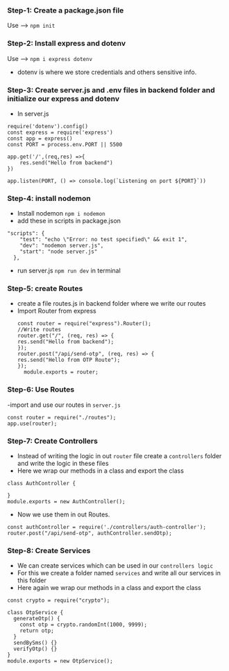 ### Step-1: Create a package.json file

Use --> `npm init`

### Step-2: Install express and dotenv

Use --> `npm i express dotenv`

- dotenv is where we store credentials and others sensitive info.

### Step-3: Create server.js and .env files in backend folder and initialize our express and dotenv

- In server.js

```
require('dotenv').config()
const express = require('express')
const app = express()
const PORT = process.env.PORT || 5500

app.get('/',(req,res) =>{
    res.send("Hello from backend")
})

app.listen(PORT, () => console.log(`Listening on port ${PORT}`))
```

### Step-4: install nodemon

- Install nodemon
  `npm i nodemon`
- add these in scripts in package.json

```
"scripts": {
    "test": "echo \"Error: no test specified\" && exit 1",
    "dev": "nodemon server.js",
    "start": "node server.js"
  },
```

- run server.js
  `npm run dev` in terminal

### Step-5: create Routes

- create a file routes.js in backend folder where we write our routes
- Import Router from express
  ```
  const router = require("express").Router();
  //Write routes
  router.get("/", (req, res) => {
  res.send("Hello from backend");
  });
  router.post("/api/send-otp", (req, res) => {
  res.send("Hello from OTP Route");
  });
    module.exports = router;
  ```

### Step-6: Use Routes

-import and use our routes in `server.js`

```
const router = require("./routes");
app.use(router);

```

### Step-7: Create Controllers

- Instead of writing the logic in out `router` file create a `controllers` folder and write the logic in these files
- Here we wrap our methods in a class and export the class

```
class AuthController {

}
module.exports = new AuthController();
```

- Now we use them in out Routes.

```
const authController = require('./controllers/auth-controller');
router.post("/api/send-otp", authController.sendOtp);
```

### Step-8: Create Services

- We can create services which can be used in our `controllers logic`
- For this we create a folder named `services` and write all our services in this folder
- Here again we wrap our methods in a class and export the class

```
const crypto = require("crypto");

class OtpService {
  generateOtp() {
    const otp = crypto.randomInt(1000, 9999);
    return otp;
  }
  sendBySms() {}
  verifyOtp() {}
}
module.exports = new OtpService();

```
